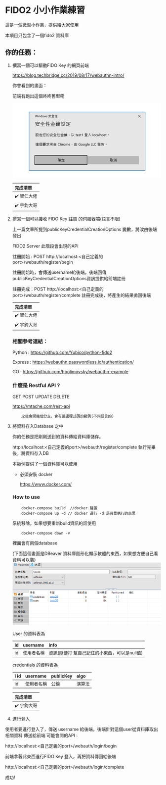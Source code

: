 # FIDO2 小小作業練習

這是一個微型小作業，提供給大家使用

本項目只包含了一個fido2 資料庫

## 你的任務：

1. 撰寫一個可以驅動FIDO Key 的網頁前端

    https://blog.techbridge.cc/2019/08/17/webauthn-intro/

    你會看到的畫面：

    前端有跑出這個咚咚舊型嘞

    ![alt text](image.png)

    | 完成清單      |
    | ------------ |
    | ✔️ 智仁大佬  |
    | ✔️ 宇鈞大哥  |

2. 撰寫一個可以接收 FIDO Key 註冊 的伺服器端(語言不限)

    上一篇文章所提到publicKeyCredentialCreationOptions 變數，將改由後端發出

    FIDO2 Server 此階段會出現的API

    註冊開始 : POST http://localhost:<自己定義的port>/webauth/register/begin

    註冊開始時，會傳送username給後端，後端回傳publicKeyCredentialCreationOptions資訊提供給前端註冊

    註冊完成：POST http://localhost:<自己定義的port>/webauth/register/complete 
    註冊完成後，將產生的結果拋回後端

    | 完成清單      |
    | ------------ |
    | ✔️ 智仁大佬  |
    | ✔️ 宇鈞大哥  |

    ### 相關參考連結：

    Python : https://github.com/Yubico/python-fido2

    Express : https://webauthn.passwordless.id/authentication/

    GO : https://github.com/hbolimovsky/webauthn-example

    ### 什麼是 Restful API ? 

    GET POST UPDATE DELETE 

    https://mtache.com/rest-api

    ```
        之後會開幾個分支，會有這邊程式碼的範例(不同語言的)
    ```

4. 將資料存入Database 之中

    你的任務是把剛剛送到的資料傳給資料庫儲存。

    http://localhost:<自己定義的port>/webauth/register/complete 執行完畢後，將資料存入DB

    本範例提供了一個資料庫可以使用

    * 必須安裝 docker

        https://www.docker.com/

    ### How to use

    ```
        docker-compose build  //docker 建置
        docker-compose up -d // docker 運行 -d 是背景執行的意思
    ```

    系統移除，如果想要重新build資訊的話使用
    ```
        docker-compose down -v 
    ```

    裡面會有兩個database 

    (下面這個畫面是DBeaver 資料庫圖形化顯示軟體的東西，如果想方便自己看資料可以裝)
    ![alt text](image-1.png)

    User 的資料表為

    | id | username | info |
    | -- | -- | -- | 
    | id | 使用者名稱 | 資訊(隨便打 幫自己記住的小東西，可以是null值) |

    credentials 的資料表為

    | i id | username | publicKey | algo |
    | -- | -- | -- | --  |
    | id | 使用者名稱 | 公鑰 | 演算法 |

    | 完成清單      |
    | ------------ |
    | ✔️ 宇鈞大哥  |
5. 進行登入

使用者要進行登入了，傳送 username 給後端，後端針對這個user從資料庫取出相關資料
傳送給前端
可能會開的API : 

http://localhost:<自己定義的port>/webauth/login/begin

前端拿著此東西進行FIDO Key 登入，再把資料傳回給後端

http://localhost:<自己定義的port>/webauth/login/complete 

成功!








